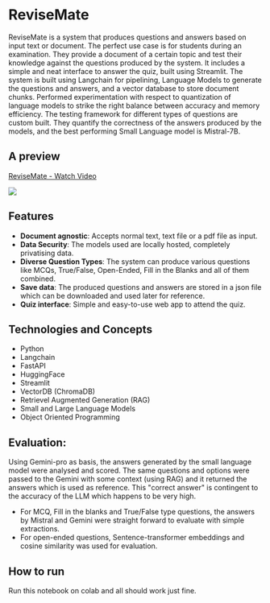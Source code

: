# ReviseMate
ReviseMate is a system that produces questions and answers based on input text or document. The perfect use case is for students during an examination. They provide a document of a certain topic and test their knowledge against the questions produced by the system. It includes a simple and neat interface to answer the quiz, built using Streamlit. The system is built using Langchain for pipelining, Language Models to generate the questions and answers, and a vector database to store document chunks. Performed experimentation with respect to quantization of language models to strike the right balance between accuracy and memory efficiency. The testing framework for different types of questions are custom built. They quantify the correctness of the answers produced by the models, and the best performing Small Language model is Mistral-7B.

## A preview
<div>
    <a href="https://www.loom.com/share/5da592f4abff4d23a22b710db0f7e8d6">
      <p>ReviseMate - Watch Video</p>
    </a>
    <a href="https://www.loom.com/share/5da592f4abff4d23a22b710db0f7e8d6">
      <img style="max-width:300px;" src="https://cdn.loom.com/sessions/thumbnails/5da592f4abff4d23a22b710db0f7e8d6-b07384e5dc6ac307-full-play.gif">
    </a>
  </div>

## Features
- **Document agnostic**: Accepts normal text, text file or a pdf file as input.
- **Data Security**: The models used are locally hosted, completely privatising data.
- **Diverse Question Types**: The system can produce various questions like MCQs, True/False, Open-Ended, Fill in the Blanks and all of them combined.
- **Save data**: The produced questions and answers are stored in a json file which can be downloaded and used later for reference.
- **Quiz interface**: Simple and easy-to-use web app to attend the quiz.

## Technologies and Concepts
- Python
- Langchain
- FastAPI
- HuggingFace
- Streamlit
- VectorDB (ChromaDB)
- Retrievel Augmented Generation (RAG)
- Small and Large Language Models
- Object Oriented Programming

## Evaluation:
Using Gemini-pro as basis, the answers generated by the small language model were analysed and scored. The same questions and options were passed to the Gemini with some context (using RAG) and it returned the answers which is used as reference. This "correct answer" is contingent to the accuracy of the LLM which happens to be very high. 
- For MCQ, Fill in the blanks and True/False type questions, the answers by Mistral and Gemini were straight forward to evaluate with simple extractions.
- For open-ended questions, Sentence-transformer embeddings and cosine similarity was used for evaluation.

## How to run
Run this notebook on colab and all should work just fine. 
